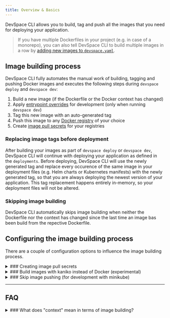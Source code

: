 ```yaml
---
title: Overview & Basics
---
```


DevSpace CLI allows you to build, tag and push all the images that you need for deploying your application.

> If you have multiple Dockerfiles in your project (e.g. in case of a monorepo), you can also tell DevSpace CLI to build multiple images in a row by [adding new images to `devspace.yaml`](/docs/image-building/add-images).

## Image building process
DevSpace CLI fully automates the manual work of building, tagging and pushing Docker images and executes the following steps during `devspace deploy` and `devspace dev`:
1. Build a new image (if the Dockerfile or the Docker context has changed)
2. Apply [entrypoint overrides](/docs/development/overrides) for development (only when running `devspace dev`)
3. Tag this new image with an auto-generated tag
4. Push this image to any [Docker registry](/docs/image-building/authentication) of your choice
5. Create [image pull secrets](/docs/image-building/pull-secrets) for your registries

### Replacing image tags before deployment
After building your images as part of `devspace deploy` or `devspace dev`, DevSpace CLI will continue with deploying your application as defined in the `deployments`. Before deploying, DevSpace CLI will use the newly generated tag and replace every occurence of the same image in your deployment files (e.g. Helm charts or Kubernetes manifests) with the newly generated tag, so that you are always deploying the newest version of your application. This tag replacement happens entirely in-memory, so your deployment files will not be altered.

### Skipping image building
DevSpace CLI automatically skips image building when neither the Dockerfile nor the context has changed since the last time an image bas been build from the repective Dockerfile.

## Configuring the image building process
There are a couple of configuration options to influence the image building process.

<details>
<summary>
### Creating image pull secrets
</summary>
To make sure that Kubernetes can pull your image even when you are pushing to a private registry (such as dscr.io), DevSpace CLI will also create an [image pull secret](/docs/image-building/pull-secrets) containing credentials for your registry.

## Default image created by `devspace init`
When running `devspace init` within your project, DevSpace CLI defines an image called `default` within your config file `devspace.yaml`.
```yaml
images:
  default:
    image: dscr.io/username/devspace
```
Because this image called `default` only has the `image` option configured, DevSpace CLI will automatically conclude that:

1. The image should be built using your local Docker daemon
2. The Dockerfile for building the image will be located inside the root folder of your project (i.e. ./Dockerfile)
3. The context for building the image will be the root folder of your project (i.e. ./)
</details>

<details>
<summary>
### Build images with kaniko instead of Docker (experimental)
</summary>
Instead of using your local Docker daemon to build your images, you can also use [kaniko](https://github.com/GoogleContainerTools/kaniko) to build Docker images. Using kaniko has the advantage that you are building the image inside a container that runs remotely on top of Kubernetes. Using DevSpace Cloud, this container would run inside the Space that you are currently working with.
```yaml
images:
  default:
    image: dscr.io/username/devspace
    build:
      kaniko:
        cache: true
```
The config excerpt shown above would tell DevSpace CLI to build the image `default` with kaniko and to use caching while building the image.

> In comparison to using a local Docker daemon, **kaniko is currently rather slow** at building images. Therefore, it is currently recommended to use Docker for building images.
</details>

<details>
<summary>
### Skip image pushing (for development with minikube)
</summary>
If you are using minikube for development, you usually do not need to push your images to a registry because DevSpace CLI will build your images with minikube's Docker daemon and the image will already be present and does not need to be pulled from a registry.
```yaml
images:
  default:
    image: my-registry.tld/username/image
    build:
      docker:
        skipPush: true
```
Defining `skipPush: true` tells DevSpace CLI not to push an image after building and tagging it.
</details>


---
## FAQ

<details>
<summary>
### What does "context" mean in terms of image building?
</summary>
The context is archived and sent to the Docker daemon before starting to process the Dockerfile. All references of local files within the Dockerfile are relative to the root directory of the context. 

That means that a Dockerfile statement such as `COPY ./src /app` would copy the folder `src/` within the context path into the path `/app` within the container image. So, if the context would be `/my/project/database`, for example, the folder that would be copied into `/app` would have the absolute path `/my/project/database/src` on your local computer.

> Paths to Dockerfiles and image contexts are always relative to the root directory of your project (i.e. the folder where your `.devspace/` folder is inside).
</details>
